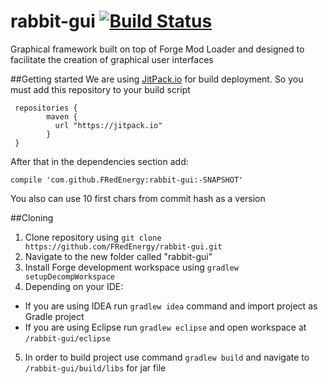 # rabbit-gui [![Build Status](https://travis-ci.org/FRedEnergy/rabbit-gui.svg?branch=master)](https://travis-ci.org/FRedEnergy/rabbit-gui)
Graphical framework built on top of Forge Mod Loader and designed to facilitate the creation of graphical user interfaces

##Getting started
We are using [JitPack.io](http://jitpack.io) for build deployment. So you must add this repository to your build script
```
 repositories {
        maven { 
          url "https://jitpack.io" 
        }
 }
```
After that in the dependencies section add:
```
compile 'com.github.FRedEnergy:rabbit-gui:-SNAPSHOT'
```
You also can use 10 first chars from commit hash as a version

##Cloning
1. Clone repository using `git clone https://github.com/FRedEnergy/rabbit-gui.git`
2. Navigate to the new folder called "rabbit-gui"
3. Install Forge development workspace using `gradlew setupDecompWorkspace`
4. Depending on your IDE:
  * If you are using IDEA run `gradlew idea` command and import project as Gradle project
  * If you are using Eclipse run `gradlew eclipse` and open workspace at `/rabbit-gui/eclipse`
5. In order to build project use command `gradlew build` and navigate to `/rabbit-gui/build/libs` for jar file
